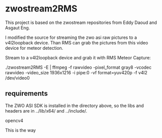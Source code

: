 # zwostream2RMS

This project is based on the zwostream repositories from Eddy Daoud and Asgaut Eng.

I modified the source for streaming the zwo asi raw pictures to a v4l2loopback device.
Than RMS can grab the pictures from this video device for meteor detection.

Stream to a v4l2loopback device and grab it with RMS Meteor Capture:

./zwostream2RMS -E | ffmpeg -f rawvideo -pixel_format gray8 -vcodec rawvideo -video_size 1936x1216 -i pipe:0 -vf format=yuv420p -f v4l2 /dev/video0

## requirements

The ZWO ASI SDK is installed in the directory above, so the libs and headers
are in ../lib/x64/ and ../include/.

opencv4


This is the way
